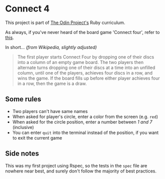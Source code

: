 # Connect 4
This project is part of [The Odin Project's](https://theodinproject.com) Ruby curriculum.

As always, if you've never heard of the board game 'Connect four', refer to [this](https://en.wikipedia.org/wiki/Connect_Four).

In short... *(from Wikipedia, slightly adjusted)*
> The first player starts Connect Four by dropping one of their discs into a column of an empty game board. The two players then alternate turns dropping one of their discs at a time into an unfilled column, until one of the players, achieves four discs in a row, and wins the game. If the board fills up before either player achieves four in a row, then the game is a draw.

## Some rules
- Two players can't have same names
- When asked for player's circle, enter a color from the screen (e.g. ``` red ```)
- When asked for the circle position, enter a number between *1 and 7* (inclusive)
- You can enter ``` quit ``` into the terminal instead of the position, if you want to exit the current game

## Side notes
This was my first project using Rspec, so the tests in the ``` spec ``` file are nowhere near best, and surely don't follow the majority of best practices.